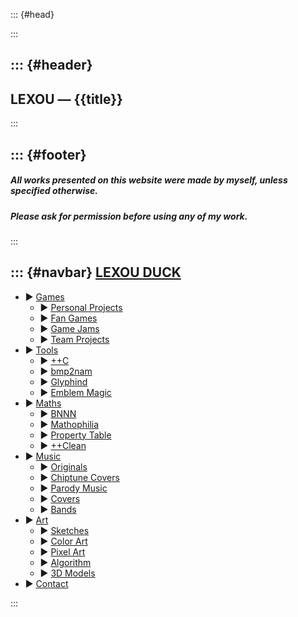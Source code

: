 <!-- This file holds HTML templates, for easy reuse across different pages -->



::: {#head}
<!-- website info -->
<title>{{title}}</title>
<meta name="description" content="{{description}}">
:::



::: {#header}
-----
LEXOU — {{title}}
-----
:::



::: {#footer}
-----
##### All works presented on this website were made by myself, unless specified otherwise.
##### Please ask for permission before using any of my work.
:::



::: {#navbar}
[LEXOU DUCK](/pages/index.html)
----------
<ul class="treeview">
<li> <span class="treeview_toggle">▶</span> <a href="/pages/games/index.html"                >Games             </a> <ul class="treeview nested">
<li> <span class="treeview_toggle">▶</span> <a href="/pages/games/personal/index.html"       >Personal Projects </a> </li>
<li> <span class="treeview_toggle">▶</span> <a href="/pages/games/fangames/index.html"       >Fan Games         </a> </li>
<li> <span class="treeview_toggle">▶</span> <a href="/pages/games/gamejams/index.html"       >Game Jams         </a> </li>
<li> <span class="treeview_toggle">▶</span> <a href="/pages/games/teamprojects/index.html"   >Team Projects     </a> </li> </ul> </li>
<li> <span class="treeview_toggle">▶</span> <a href="/pages/tools/index.html"                >Tools             </a> <ul class="treeview nested">
<li> <span class="treeview_toggle">▶</span> <a href="/pages/tools/ccc/index.html"            >++C               </a> </li>
<li> <span class="treeview_toggle">▶</span> <a href="/pages/tools/bmp2nam/index.html"        >bmp2nam           </a> </li>
<li> <span class="treeview_toggle">▶</span> <a href="/pages/tools/glyphind/index.html"       >Glyphind          </a> </li>
<li> <span class="treeview_toggle">▶</span> <a href="/pages/tools/emblem_magic/index.html"   >Emblem Magic      </a> </li> </ul> </li>
<li> <span class="treeview_toggle">▶</span> <a href="/pages/maths/index.html"                >Maths             </a> <ul class="treeview nested">
<li> <span class="treeview_toggle">▶</span> <a href="/pages/maths/bnnn/index.html"           >BNNN              </a> </li>
<li> <span class="treeview_toggle">▶</span> <a href="/pages/maths/mathophilia/index.html"    >Mathophilia       </a> </li>
<li> <span class="treeview_toggle">▶</span> <a href="/pages/maths/property_table/index.html" >Property Table    </a> </li>
<li> <span class="treeview_toggle">▶</span> <a href="/pages/maths/ccclean/index.html"        >++Clean           </a> </li> </ul> </li>
<li> <span class="treeview_toggle">▶</span> <a href="/pages/music/index.html"                >Music             </a> <ul class="treeview nested">
<li> <span class="treeview_toggle">▶</span> <a href="/pages/music/originals/index.html"      >Originals         </a> </li>
<li> <span class="treeview_toggle">▶</span> <a href="/pages/music/chiptunes/index.html"      >Chiptune Covers   </a> </li>
<li> <span class="treeview_toggle">▶</span> <a href="/pages/music/parodies/index.html"       >Parody Music      </a> </li>
<li> <span class="treeview_toggle">▶</span> <a href="/pages/music/covers/index.html"         >Covers            </a> </li>
<li> <span class="treeview_toggle">▶</span> <a href="/pages/music/bands/index.html"          >Bands             </a> </li> </ul> </li>
<li> <span class="treeview_toggle">▶</span> <a href="/pages/art/index.html"                  >Art               </a> <ul class="treeview nested">
<li> <span class="treeview_toggle">▶</span> <a href="/pages/art/sketches/index.html"         >Sketches          </a> </li>
<li> <span class="treeview_toggle">▶</span> <a href="/pages/art/colorart/index.html"         >Color Art         </a> </li>
<li> <span class="treeview_toggle">▶</span> <a href="/pages/art/pixelart/index.html"         >Pixel Art         </a> </li>
<li> <span class="treeview_toggle">▶</span> <a href="/pages/art/algorithm/index.html"        >Algorithm         </a> </li>
<li> <span class="treeview_toggle">▶</span> <a href="/pages/art/models/index.html"           >3D Models         </a> </li> </ul> </li>
<li> <span class="treeview_toggle">▶</span> <a href="/pages/contact.html"                    >Contact           </a> </li>
</ul>
:::
